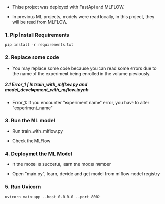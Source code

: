 - Thise project was deployed with FastApi and MLFLOW.

- In previous ML projects, models were read locally, in this project, they will be read from MLFLOW.

### 1. Pip İnstall Requirements

```
pip install -r requirements.txt
```

### 2. Replace some code

- You may replace some code because you can read some errors due to the name of the experiment being enrolled in the volume previously.


##### 2.1 Error_1 | In train_with_mlflow.py and model_development_with_mlflow.ipynb

- Error_1: If you encounter "experiment name" error, you have to alter "experiment_name"


### 3. Run the ML model 

- Run train_with_mlflow.py

- Check the MLFlow

### 4. Deploymet the ML Model

- If the model is succeful, learn the model number

- Open "main.py", learn, decide and get model from mlflow model registry


### 5. Run Uvicorn

```
uvicorn main:app --host 0.0.0.0 --port 8002
```